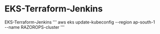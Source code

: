 # EKS-Terraform-Jenkins
EKS-Terraform-Jenkins
''' aws eks update-kubeconfig --region ap-south-1 --name RAZOROPS-cluster '''
